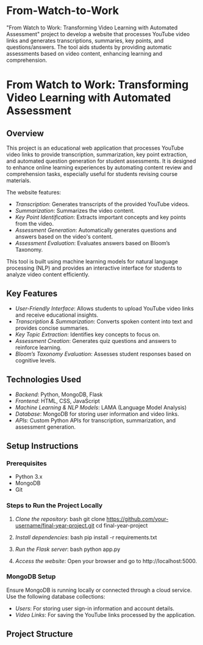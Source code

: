 # From-Watch-to-Work
"From Watch to Work: Transforming Video Learning with Automated Assessment" project to develop a website that processes YouTube video links and generates transcriptions, summaries, key points, and questions/answers. The tool aids students by providing automatic assessments based on video content, enhancing learning and comprehension.
# From Watch to Work: Transforming Video Learning with Automated Assessment

## Overview
This project is an educational web application that processes YouTube video links to provide transcription, summarization, key point extraction, and automated question generation for student assessments. It is designed to enhance online learning experiences by automating content review and comprehension tasks, especially useful for students revising course materials.

The website features:
- *Transcription*: Generates transcripts of the provided YouTube videos.
- *Summarization*: Summarizes the video content.
- *Key Point Identification*: Extracts important concepts and key points from the video.
- *Assessment Generation*: Automatically generates questions and answers based on the video's content.
- *Assessment Evaluation*: Evaluates answers based on Bloom’s Taxonomy.

This tool is built using machine learning models for natural language processing (NLP) and provides an interactive interface for students to analyze video content efficiently.

## Key Features
- *User-Friendly Interface*: Allows students to upload YouTube video links and receive educational insights.
- *Transcription & Summarization*: Converts spoken content into text and provides concise summaries.
- *Key Topic Extraction*: Identifies key concepts to focus on.
- *Assessment Creation*: Generates quiz questions and answers to reinforce learning.
- *Bloom’s Taxonomy Evaluation*: Assesses student responses based on cognitive levels.

## Technologies Used
- *Backend*: Python, MongoDB, Flask
- *Frontend*: HTML, CSS, JavaScript
- *Machine Learning & NLP Models*: LAMA (Language Model Analysis)
- *Database*: MongoDB for storing user information and video links.
- *APIs*: Custom Python APIs for transcription, summarization, and assessment generation.

## Setup Instructions
### Prerequisites
- Python 3.x
- MongoDB
- Git

### Steps to Run the Project Locally
1. *Clone the repository*:
    bash
    git clone https://github.com/your-username/final-year-project.git
    cd final-year-project
    

2. *Install dependencies*:
    bash
    pip install -r requirements.txt
    

3. *Run the Flask server*:
    bash
    python app.py
    

4. *Access the website*:
    Open your browser and go to http://localhost:5000.

### MongoDB Setup
Ensure MongoDB is running locally or connected through a cloud service. Use the following database collections:
- *Users*: For storing user sign-in information and account details.
- *Video Links*: For saving the YouTube links processed by the application.

## Project Structure